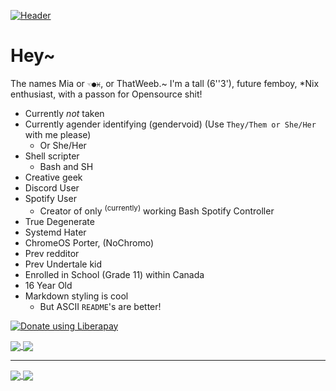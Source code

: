 [![Header](https://github.com/ThatGeekyWeeb/Squid-Dots/blob/master/wallpapers/the-blood-is-there.png)](https://github.com/ThatGeekyWeeb/Squid-Dots)

# Hey~
The names Mia or `☜︎●︎♓︎`, or ThatWeeb.~ I'm a tall (6''3'), future femboy, \*Nix enthusiast, with a passon for Opensource shit!
 - Currently *not* taken
 - Currently agender identifying (gendervoid) (Use `They/Them or She/Her` with me please)
   - Or She/Her
 - Shell scripter
   - Bash and SH
 - Creative geek
 - Discord User
 - Spotify User
   - Creator of only <sup>(currently)</sup> working Bash Spotify Controller
 - True Degenerate
 - Systemd Hater
 - ChromeOS Porter, (NoChromo)
 - Prev redditor
 - Prev Undertale kid
 - Enrolled in School (Grade 11) within Canada
 - 16 Year Old
 - Markdown styling is cool
   - But ASCII `README`'s are better!

<noscript><a href="https://liberapay.com/ThatWeeb/donate"><img alt="Donate using Liberapay" src="https://liberapay.com/assets/widgets/donate.svg"></a></noscript>


<a href="https://github.com/ThatGeekyWeeb">
<img align="center" src="https://github-readme-stats.vercel.app/api/top-langs/?username=ThatGeekyWeeb&layout=compact&theme=dracula&text_color=69d7a5">
</a>
<a href="https://github.com/ThatGeekyWeeb/">
<img align="center" src="https://github-profile-trophy.vercel.app/?username=thatgeekyweeb&column=8&theme=onedark">
</a>

***
<a href="https://github.com/thatgeekyweeb/blobash">
<img align="center" src="https://github-readme-stats.vercel.app/api/pin/?username=thatgeekyweeb&repo=blobash&layout=compact&theme=dracula&text_color=9cfff2">
</a>
<a href="https://github.com/thatgeekyweeb/spotbash">
<img align="center" src="https://github-readme-stats.vercel.app/api/pin/?username=thatgeekyweeb&repo=spotbash&layout=compact&theme=dracula&text_color=9cfff2">
</a>

